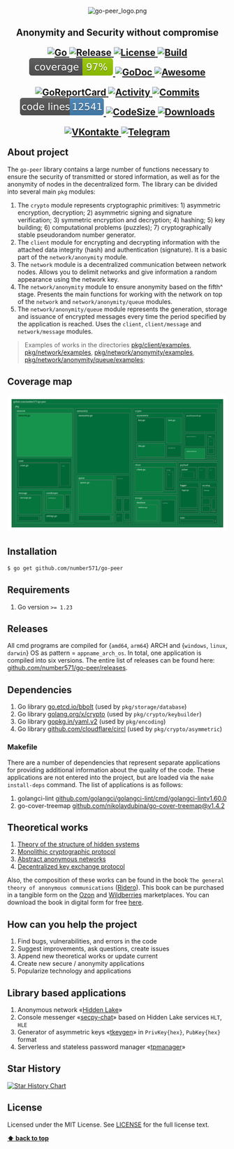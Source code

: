 <p align="center">
    <img src="images/go-peer_logo.png" alt="go-peer_logo.png"/>
</p>

<h2>
	<p align="center">
    	<strong>
        	Anonymity and Security without compromise
   		</strong>
	</p>
	<p align="center">
		<a href="https://github.com/topics/golang">
        	<img src="https://img.shields.io/github/go-mod/go-version/number571/go-peer" alt="Go" />
		</a>
		<a href="https://github.com/number571/go-peer/releases">
        	<img src="https://img.shields.io/github/v/release/number571/go-peer.svg" alt="Release" />
		</a>
		<a href="https://github.com/number571/go-peer/blob/master/LICENSE">
        	<img src="https://img.shields.io/github/license/number571/go-peer.svg" alt="License" />
		</a>
		<a href="https://github.com/number571/go-peer/actions">
        	<img src="https://github.com/number571/go-peer/actions/workflows/build.yml/badge.svg" alt="Build" />
		</a>
		<a href="https://github.com/number571/go-peer/blob/ee4b08c309d6966bd31621ceb7b0826708ca5dfb/Makefile#L55">
        	<img src="test/result/badge_coverage.svg" alt="Coverage" />
		</a>
		<a href="https://godoc.org/github.com/number571/go-peer">
        	<img src="https://godoc.org/github.com/number571/go-peer?status.svg" alt="GoDoc" />
		</a>
		<a href="https://github.com/avelino/awesome-go">
        	<img src="https://awesome.re/mentioned-badge.svg" alt="Awesome" />
		</a>
	</p>
	<p align="center">
		<a href="https://goreportcard.com/report/github.com/number571/go-peer">
        	<img src="https://goreportcard.com/badge/github.com/number571/go-peer" alt="GoReportCard" />
		</a>
		<a href="https://github.com/number571/go-peer/pulse">
        	<img src="https://img.shields.io/github/commit-activity/m/number571/go-peer" alt="Activity" />
		</a>
		<a href="https://github.com/number571/go-peer/commits/master">
        	<img src="https://img.shields.io/github/last-commit/number571/go-peer.svg" alt="Commits" />
		</a>
		<a href="https://github.com/number571/go-peer/blob/ee4b08c309d6966bd31621ceb7b0826708ca5dfb/Makefile#L55">
        	<img src="test/result/badge_codelines.svg" alt="Code Lines" />
		</a>
		<a href="https://img.shields.io/github/languages/code-size/number571/go-peer.svg">
        	<img src="https://img.shields.io/github/languages/code-size/number571/go-peer.svg" alt="CodeSize" />
		</a>
		<a href="https://img.shields.io/github/downloads/number571/go-peer/total.svg">
        	<img src="https://img.shields.io/github/downloads/number571/go-peer/total.svg" alt="Downloads" />
		</a>
	</p>
	<p align="center">
		<a href="https://vk.me/join/6Px6b0Qh/uZIK4ixUYWQm4Krepzq5xbYjYw=">
        	<img src="https://img.shields.io/badge/вконтакте-%232E87FB.svg?&style=for-the-badge&logo=vk&logoColor=white" alt="VKontakte" />
		</a>
		<a href="https://t.me/+9Kcxr8NyeU8zZDZi">
        	<img src="https://img.shields.io/badge/Telegram-2CA5E0?style=for-the-badge&logo=telegram&logoColor=white" alt="Telegram" />
		</a>
	</p>
	About project
</h2>

The `go-peer` library contains a large number of functions necessary to ensure the security of transmitted or stored information, as well as for the anonymity of nodes in the decentralized form. The library can be divided into several main `pkg` modules:

1. The `crypto` module represents cryptographic primitives: 1) asymmetric encryption, decryption; 2) asymmetric signing and signature verification; 3) symmetric encryption and decryption; 4) hashing; 5) key building; 6) computational problems (puzzles); 7) cryptographically stable pseudorandom number generator.
2. The `client` module for encrypting and decrypting information with the attached data integrity (hash) and authentication (signature). It is a basic part of the `network/anonymity` module.
3. The `network` module is a decentralized communication between network nodes. Allows you to delimit networks and give information a random appearance using the network key.
4. The `network/anonymity` module to ensure anonymity based on the fifth^ stage. Presents the main functions for working with the network on top of the `network` and `network/anonymity/queue` modules.
5. The `network/anonymity/queue` module represents the generation, storage and issuance of encrypted messages every time the period specified by the application is reached. Uses the `client`, `client/message` and `network/message` modules.

> Examples of works in the directories [pkg/client/examples](pkg/client/examples/), [pkg/network/examples](pkg/network/examples/), [pkg/network/anonymity/examples](pkg/network/anonymity/examples/), [pkg/network/anonymity/queue/examples](pkg/network/anonymity/queue/examples/);

## Coverage map

<p align="center"><img src="test/result/coverage.svg" alt="coverage.svg"/></p>

## Installation

```bash
$ go get github.com/number571/go-peer
```

## Requirements

1. Go version `>= 1.23`

## Releases

All cmd programs are compiled for {`amd64`, `arm64`} ARCH and {`windows`, `linux`, `darwin`} OS as pattern = `appname_arch_os`. In total, one application is compiled into six versions. The entire list of releases can be found here: [github.com/number571/go-peer/releases](https://github.com/number571/go-peer/releases "releases"). 

## Dependencies

1. Go library [go.etcd.io/bbolt](https://github.com/etcd-io/bbolt "bbolt") (used by `pkg/storage/database`)
2. Go library [golang.org/x/crypto](https://golang.org/x/crypto "x/crypto") (used by `pkg/crypto/keybuilder`)
3. Go library [gopkg.in/yaml.v2](https://gopkg.in/yaml.v2 "yaml.v2") (used by `pkg/encoding`)
4. Go library [github.com/cloudflare/circl](https://github.com/cloudflare/circl "circl") (used by `pkg/crypto/asymmetric`)

### Makefile

There are a number of dependencies that represent separate applications for providing additional information about the quality of the code. These applications are not entered into the project, but are loaded via the `make install-deps` command. The list of applications is as follows:

1. golangci-lint [github.com/golangci/golangci-lint/cmd/golangci-lintv1.60.0](https://github.com/golangci/golangci-lint/tree/v1.60.0)
2. go-cover-treemap [github.com/nikolaydubina/go-cover-treemap@v1.4.2](https://github.com/nikolaydubina/go-cover-treemap/tree/v1.4.2)

## Theoretical works

1. [Theory of the structure of hidden systems](https://github.com/number571/go-peer/blob/master/docs/theory_of_the_structure_of_hidden_systems.pdf "TotSoHS")
2. [Monolithic cryptographic protocol](https://github.com/number571/go-peer/blob/master/docs/monolithic_cryptographic_protocol.pdf "MCP")
3. [Abstract anonymous networks](https://github.com/number571/go-peer/blob/master/docs/abstract_anonymous_networks.pdf "AAN")
4. [Decentralized key exchange protocol](https://github.com/number571/go-peer/blob/master/docs/decentralized_key_exchange_protocol.pdf "DKEP")

Also, the composition of these works can be found in the book `The general theory of anonymous communications` ([Ridero](https://ridero.ru/books/obshaya_teoriya_anonimnykh_kommunikacii/)). This book can be purchased in a tangible form on the [Ozon](https://www.ozon.ru/product/obshchaya-teoriya-anonimnyh-kommunikatsiy-vtoroe-izdanie-kovalenko-a-g-1193224608/) and [Wildberries](https://www.wildberries.ru/catalog/177390621/detail.aspx) marketplaces. You can download the book in digital form for free [here](https://github.com/number571/go-peer/blob/master/docs/general_theory_of_anonymous_communications.pdf).

## How can you help the project

1. Find bugs, vulnerabilities, and errors in the code
2. Suggest improvements, ask questions, create issues
3. Append new theoretical works or update current
4. Create new secure / anonymity applications
5. Popularize technology and applications

## Library based applications

1. Anonymous network «[Hidden Lake](https://github.com/number571/hidden-lake)»
2. Console messenger «[secpy-chat](https://github.com/number571/secpy-chat)» based on Hidden Lake services `HLT`, `HLE`
3. Generator of asymmetric keys «[tkeygen](cmd/tools/keygen)» in `PrivKey{hex}`, `PubKey{hex}` format
3. Serverless and stateless password manager «[tpmanager](cmd/tools/pmanager)»

## Star History

[![Star History Chart](https://api.star-history.com/svg?repos=number571/go-peer&type=Date)](https://star-history.com/#number571/go-peer&Date)

## License

Licensed under the MIT License. See [LICENSE](LICENSE) for the full license text.

**[⬆ back to top](#installation)**
